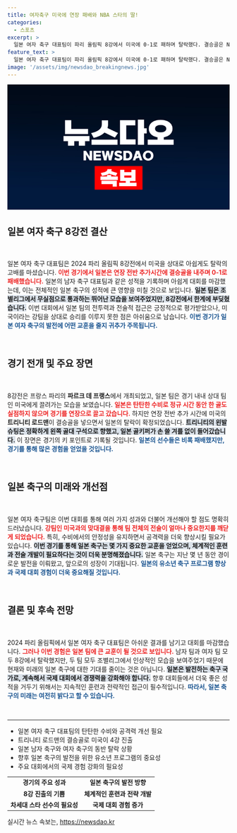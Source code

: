 ```yaml
---
title: 여자축구 미국에 연장 패배와 NBA 스타의 딸!
categories:
  - 스포츠
excerpt: >
  일본 여자 축구 대표팀이 파리 올림픽 8강에서 미국에 0-1로 패하며 탈락했다. 결승골은 NBA 스타 데니스 로드맨의 딸 트리니티가 기록해, 연장 전반 추가시간에 저격을 날렸다.
feature_text: >
  일본 여자 축구 대표팀이 파리 올림픽 8강에서 미국에 0-1로 패하며 탈락했다. 결승골은 NBA 스타 데니스 로드맨의 딸 트리니티가 기록해, 연장 전반 추가시간에 저격을 날렸다.
image: '/assets/img/newsdao_breakingnews.jpg'
---
```


<p><img src="/assets/img/newsdao_breakingnews.jpg" alt="flaretime 속보" /></p>

<h2 data-ke-size="size26">일본 여자 축구 8강전 결산</h2>

<p data-ke-size="size16">&nbsp;</p>

<p>일본 여자 축구 대표팀은 2024 파리 올림픽 8강전에서 미국을 상대로 아쉽게도 탈락의 고배를 마셨습니다. <b><span style="color: #ee2323;">이번 경기에서 일본은 연장 전반 추가시간에 결승골을 내주며 0-1로 패배했습니다.</span></b> 일본의 남자 축구 대표팀과 같은 성적을 기록하며 아쉽게 대회를 마감했는데, 이는 전체적인 일본 축구의 성적에 큰 영향을 미칠 것으로 보입니다. <b><span style="background-color: #21538527;">일본 팀은 조별리그에서 무실점으로 통과하는 뛰어난 모습을 보여주었지만, 8강전에서 한계에 부딪혔습니다.</span></b> 이번 대회에서 일본 팀의 전투력과 전술적 접근은 긍정적으로 평가받았으나, 미국이라는 강팀을 상대로 승리를 이루지 못한 점은 아쉬움으로 남습니다. <b><span style="color: #1a5490;">이번 경기가 일본 여자 축구의 발전에 어떤 교훈을 줄지 귀추가 주목됩니다.</span></b></p>

<p data-ke-size="size16">&nbsp;</p>

<h2 data-ke-size="size26">경기 전개 및 주요 장면</h2>

<p data-ke-size="size16">&nbsp;</p>

<p>8강전은 프랑스 파리의 <b>파르크 데 프랭스</b>에서 개최되었고, 일본 팀은 경기 내내 상대 팀인 미국에게 끌려가는 모습을 보였습니다. <b><span style="color: #ee2323;">일본은 탄탄한 수비로 정규 시간 동안 한 골도 실점하지 않으며 경기를 연장으로 끌고 갔습니다.</span></b> 하지만 연장 전반 추가 시간에 미국의 <b>트리니티 로드맨</b>이 결승골을 넣으면서 일본의 탈락이 확정되었습니다. <b><span style="background-color: #21538527;">트리니티의 왼발 슈팅은 정확하게 왼쪽 골대 구석으로 향했고, 일본 골키퍼가 손 쓸 겨를 없이 들어갔습니다.</span></b> 이 장면은 경기의 키 포인트로 기록될 것입니다. <b><span style="color: #1a5490;">일본의 선수들은 비록 패배했지만, 경기를 통해 많은 경험을 얻었을 것입니다.</span></b></p>

<p data-ke-size="size16">&nbsp;</p>

<h2 data-ke-size="size26">일본 축구의 미래와 개선점</h2>

<p data-ke-size="size16">&nbsp;</p>

<p>일본 여자 축구팀은 이번 대회를 통해 여러 가지 성과와 더불어 개선해야 할 점도 명확히 드러났습니다. <b><span style="color: #ee2323;">강팀인 미국과의 맞대결을 통해 팀 전체의 전술이 얼마나 중요한지를 깨닫게 되었습니다.</span></b> 특히, 수비에서의 안정성을 유지하면서 공격력을 더욱 향상시킬 필요가 있습니다. <b><span style="background-color: #21538527;">이번 경기를 통해 일본 축구는 몇 가지 중요한 교훈을 얻었으며, 체계적인 훈련과 전술 개발이 필요하다는 것이 더욱 분명해졌습니다.</span></b> 일본 축구는 지난 몇 년 동안 경이로운 발전을 이뤄왔고, 앞으로의 성장이 기대됩니다. <b><span style="color: #1a5490;">일본의 유소년 축구 프로그램 향상과 국제 대회 경험이 더욱 중요해질 것입니다.</span></b></p>

<p data-ke-size="size16">&nbsp;</p>

<h2 data-ke-size="size26">결론 및 후속 전망</h2>

<p data-ke-size="size16">&nbsp;</p>

<p>2024 파리 올림픽에서 일본 여자 축구 대표팀은 아쉬운 결과를 남기고 대회를 마감했습니다. <b><span style="color: #ee2323;">그러나 이번 경험은 일본 팀에 큰 교훈이 될 것으로 보입니다.</span></b> 남자 팀과 여자 팀 모두 8강에서 탈락했지만, 두 팀 모두 조별리그에서 인상적인 모습을 보여주었기 때문에 현재와 미래의 일본 축구에 대한 기대를 줄이는 것은 아닙니다. <b><span style="background-color: #21538527;">일본은 발전하는 축구 국가로, 계속해서 국제 대회에서 경쟁력을 강화해야 합니다.</span></b> 향후 대회들에서 더욱 좋은 성적을 거두기 위해서는 지속적인 훈련과 전략적인 접근이 필수적입니다. <b><span style="color: #1a5490;">따라서, 일본 축구의 미래는 여전히 밝다고 할 수 있습니다.</span></b></p>

<p data-ke-size="size16">&nbsp;</p>

<hr>

<ul>
<li>일본 여자 축구 대표팀의 탄탄한 수비와 공격력 개선 필요</li>
<li>트리니티 로드맨의 결승골로 미국이 4강 진출</li>
<li>일본 남자 축구와 여자 축구의 동반 탈락 상황</li>
<li>향후 일본 축구의 발전을 위한 유소년 프로그램의 중요성</li>
<li>주요 대회에서의 국제 경험 강화의 필요성</li>
</ul>

<table style="width: 100%;">
<tr>
<td style="text-align: center; height: 17px;"><b>경기의 주요 성과</b></td>
<td style="text-align: center; height: 17px;"><b>일본 축구의 발전 방향</b></td>
</tr>
<tr>
<td style="text-align: center; height: 17px;"><b>8강 진출의 기쁨</b></td>
<td style="text-align: center; height: 17px;"><b>체계적인 훈련과 전략 개발</b></td>
</tr>
<tr>
<td style="text-align: center; height: 17px;"><b>차세대 스타 선수의 필요성</b></td>
<td style="text-align: center; height: 17px;"><b>국제 대회 경험 증가</b></td>
</tr>
</table>
실시간 뉴스 속보는, <a href="https://newsdao.kr" rel="dofollow">https://newsdao.kr</a>


